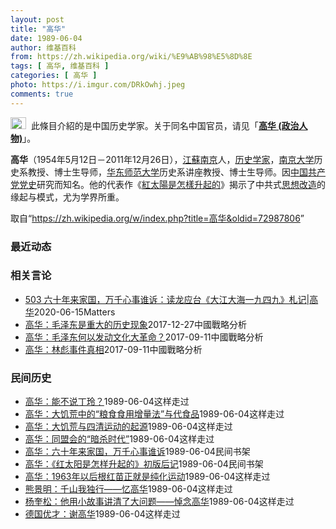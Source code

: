 ```yaml
---
layout: post
title: "高华"
date: 1989-06-04
author: 维基百科
from: https://zh.wikipedia.org/wiki/%E9%AB%98%E5%8D%8E
tags: [ 高华, 维基百科 ]
categories: [ 高华 ]
photo: https://i.imgur.com/DRkOwhj.jpeg
comments: true
---
```

<div class="mw-parser-output"><div role="note" class="hatnote navigation-not-searchable"><a href="/wiki/Wikipedia:%E6%B6%88%E6%AD%A7%E4%B9%89" title="Wikipedia:消歧义"><img alt="Disambig gray.svg" src="//upload.wikimedia.org/wikipedia/commons/thumb/5/5f/Disambig_gray.svg/25px-Disambig_gray.svg.png" decoding="async" width="25" height="19" srcset="//upload.wikimedia.org/wikipedia/commons/thumb/5/5f/Disambig_gray.svg/38px-Disambig_gray.svg.png 1.5x, //upload.wikimedia.org/wikipedia/commons/thumb/5/5f/Disambig_gray.svg/50px-Disambig_gray.svg.png 2x" data-file-width="220" data-file-height="168"></a>&nbsp;&nbsp;此條目介紹的是中国历史学家。关于同名中国官员，请见「<b><a href="/wiki/%E9%AB%98%E5%8D%8E_(%E6%94%BF%E6%B2%BB%E4%BA%BA%E7%89%A9)" title="高华 (政治人物)">高华 (政治人物)</a></b>」。</div>
<p><b>高华</b>（1954年5月12日－2011年12月26日），<a href="/wiki/%E6%B1%9F%E8%98%87" class="mw-redirect" title="江蘇">江蘇</a><a href="/wiki/%E5%8D%97%E4%BA%AC" class="mw-redirect" title="南京">南京</a>人，<a href="/wiki/%E5%8E%86%E5%8F%B2%E5%AD%A6%E5%AE%B6" class="mw-redirect" title="历史学家">历史学家</a>，<a href="/wiki/%E5%8D%97%E4%BA%AC%E5%A4%A7%E5%AD%A6" title="南京大学">南京大学</a>历史系教授、博士生导师，<a href="/wiki/%E5%8D%8E%E4%B8%9C%E5%B8%88%E8%8C%83%E5%A4%A7%E5%AD%A6" title="华东师范大学">华东师范大学</a>历史系讲座教授、博士生导师。因<a href="/wiki/%E4%B8%AD%E5%9B%BD%E5%85%B1%E4%BA%A7%E5%85%9A%E5%85%9A%E5%8F%B2" class="mw-redirect" title="中国共产党党史">中国共产党党史</a>研究而知名。他的代表作《<a href="/wiki/%E7%B4%85%E5%A4%AA%E9%99%BD%E6%98%AF%E6%80%8E%E6%A8%A3%E5%8D%87%E8%B5%B7%E7%9A%84" title="紅太陽是怎樣升起的">紅太陽是怎樣升起的</a>》揭示了中共式<a href="/wiki/%E6%80%9D%E6%83%B3%E6%94%B9%E9%80%A0" class="mw-disambig" title="思想改造">思想改造</a>的缘起与模式，尤为学界所重。
</p>
</div><noscript><img src="//zh.wikipedia.org/wiki/Special:CentralAutoLogin/start?type=1x1" alt="" title="" width="1" height="1" style="border: none; position: absolute;"></noscript>
<div class="printfooter" data-nosnippet="">取自“<a dir="ltr" href="https://zh.wikipedia.org/w/index.php?title=高华&amp;oldid=72987806">https://zh.wikipedia.org/w/index.php?title=高华&amp;oldid=72987806</a>”</div><div id="recent-news"><h3>最近动态</h3><ul></ul></div><div id="open-opinion"><h3>相关言论</h3><ul><li><a href="https://nodebe4.github.io/opinion/2020-06-15/503-%E5%85%AD%E5%8D%81%E5%B9%B4%E6%9D%A5%E5%AE%B6%E5%9B%BD-%E4%B8%87%E5%8D%83%E5%BF%83%E4%BA%8B%E8%B0%81%E8%AF%89-%E8%AF%BB%E9%BE%99%E5%BA%94%E5%8F%B0-%E5%A4%A7%E6%B1%9F%E5%A4%A7%E6%B5%B7%E4%B8%80%E4%B9%9D%E5%9B%9B%E4%B9%9D-%E6%9C%AD%E8%AE%B0-%E9%AB%98%E5%8D%8E/" title="野兽爱智慧">503 六十年来家国，万千心事谁诉：读龙应台《大江大海一九四九》札记|高华</a><time>2020-06-15</time><a class="tag">Matters</a></li>
<li><a href="https://nodebe4.github.io/opinion/2017-12-27/%E9%AB%98%E5%8D%8E-%E6%AF%9B%E6%B3%BD%E4%B8%9C%E6%98%AF%E9%87%8D%E5%A4%A7%E7%9A%84%E5%8E%86%E5%8F%B2%E7%8E%B0%E8%B1%A1/" title="高华">高华：毛泽东是重大的历史现象</a><time>2017-12-27</time><a class="tag">中國戰略分析</a></li>
<li><a href="https://nodebe4.github.io/opinion/2017-09-11/%E9%AB%98%E5%8D%8E-%E6%AF%9B%E6%B3%BD%E4%B8%9C%E4%BD%95%E4%BB%A5%E5%8F%91%E5%8A%A8%E6%96%87%E5%8C%96%E5%A4%A7%E9%9D%A9%E5%91%BD/" title="高华">高华：毛泽东何以发动文化大革命？</a><time>2017-09-11</time><a class="tag">中國戰略分析</a></li>
<li><a href="https://nodebe4.github.io/opinion/2017-09-11/%E9%AB%98%E5%8D%8E-%E6%9E%97%E5%BD%AA%E4%BA%8B%E4%BB%B6%E7%9C%9F%E7%9B%B8/" title="高华">高华：林彪事件真相</a><time>2017-09-11</time><a class="tag">中國戰略分析</a></li>
</ul></div><div id="mjls-record"><h3>民间历史</h3><ul><li><a href="https://nodebe4.github.io/mjlsh/1989-06-04/%E9%AB%98%E5%8D%8E-%E8%83%BD%E4%B8%8D%E8%AF%B4%E4%B8%81%E7%8E%B2/" title="高华">高华：能不说丁玲？</a><time>1989-06-04</time><a class="tag">这样走过</a></li>
<li><a href="https://nodebe4.github.io/mjlsh/1989-06-04/%E9%AB%98%E5%8D%8E-%E5%A4%A7%E9%A5%A5%E8%8D%92%E4%B8%AD%E7%9A%84-%E7%B2%AE%E9%A3%9F%E9%A3%9F%E7%94%A8%E5%A2%9E%E9%87%8F%E6%B3%95-%E4%B8%8E%E4%BB%A3%E9%A3%9F%E5%93%81/" title="高华">高华：大饥荒中的“粮食食用增量法”与代食品</a><time>1989-06-04</time><a class="tag">这样走过</a></li>
<li><a href="https://nodebe4.github.io/mjlsh/1989-06-04/%E9%AB%98%E5%8D%8E-%E5%A4%A7%E9%A5%A5%E8%8D%92%E4%B8%8E%E5%9B%9B%E6%B8%85%E8%BF%90%E5%8A%A8%E7%9A%84%E8%B5%B7%E6%BA%90/" title="高华">高华：大饥荒与四清运动的起源</a><time>1989-06-04</time><a class="tag">这样走过</a></li>
<li><a href="https://nodebe4.github.io/mjlsh/1989-06-04/%E9%AB%98%E5%8D%8E-%E5%90%8C%E7%9B%9F%E4%BC%9A%E7%9A%84-%E6%9A%97%E6%9D%80%E6%97%B6%E4%BB%A3/" title="高华">高华：同盟会的“暗杀时代”</a><time>1989-06-04</time><a class="tag">这样走过</a></li>
<li><a href="https://nodebe4.github.io/mjlsh/1989-06-04/%E9%AB%98%E5%8D%8E-%E5%85%AD%E5%8D%81%E5%B9%B4%E6%9D%A5%E5%AE%B6%E5%9B%BD-%E4%B8%87%E5%8D%83%E5%BF%83%E4%BA%8B%E8%B0%81%E8%AF%89/" title="高华">高华：六十年来家国，万千心事谁诉</a><time>1989-06-04</time><a class="tag">民间书架</a></li>
<li><a href="https://nodebe4.github.io/mjlsh/1989-06-04/%E9%AB%98%E5%8D%8E-%E7%BA%A2%E5%A4%AA%E9%98%B3%E6%98%AF%E6%80%8E%E6%A0%B7%E5%8D%87%E8%B5%B7%E7%9A%84-%E5%88%9D%E7%89%88%E5%90%8E%E8%AE%B0/" title="高华">高华：《红太阳是怎样升起的》初版后记</a><time>1989-06-04</time><a class="tag">民间书架</a></li>
<li><a href="https://nodebe4.github.io/mjlsh/1989-06-04/%E9%AB%98%E5%8D%8E-1963%E5%B9%B4%E4%BB%A5%E5%90%8E%E6%A0%B9%E7%BA%A2%E8%8B%97%E6%AD%A3%E5%B0%B1%E6%98%AF%E7%BA%AF%E5%8C%96%E8%BF%90%E5%8A%A8/" title="高华">高华：1963年以后根红苗正就是纯化运动</a><time>1989-06-04</time><a class="tag">这样走过</a></li>
<li><a href="https://nodebe4.github.io/mjlsh/1989-06-04/%E7%86%8A%E6%99%AF%E6%98%8E-%E5%8D%83%E5%B1%B1%E6%88%91%E7%8B%AC%E8%A1%8C-%E5%BF%86%E9%AB%98%E5%8D%8E/" title="熊景明">熊景明：千山我独行——忆高华</a><time>1989-06-04</time><a class="tag">这样走过</a></li>
<li><a href="https://nodebe4.github.io/mjlsh/1989-06-04/%E6%9D%A8%E5%A5%8E%E6%9D%BE-%E4%BB%96%E7%94%A8%E5%B0%8F%E6%95%85%E4%BA%8B%E8%AE%B2%E6%B8%85%E4%BA%86%E5%A4%A7%E9%97%AE%E9%A2%98-%E6%82%BC%E5%BF%B5%E9%AB%98%E5%8D%8E/" title="杨奎松">杨奎松：他用小故事讲清了大问题——悼念高华</a><time>1989-06-04</time><a class="tag">这样走过</a></li>
<li><a href="https://nodebe4.github.io/mjlsh/1989-06-04/%E5%BE%B7%E5%9B%BD%E4%BC%98%E6%89%8D-%E8%B0%A2%E9%AB%98%E5%8D%8E/" title="德国优才">德国优才：谢高华</a><time>1989-06-04</time><a class="tag">这样走过</a></li>
</ul></div>